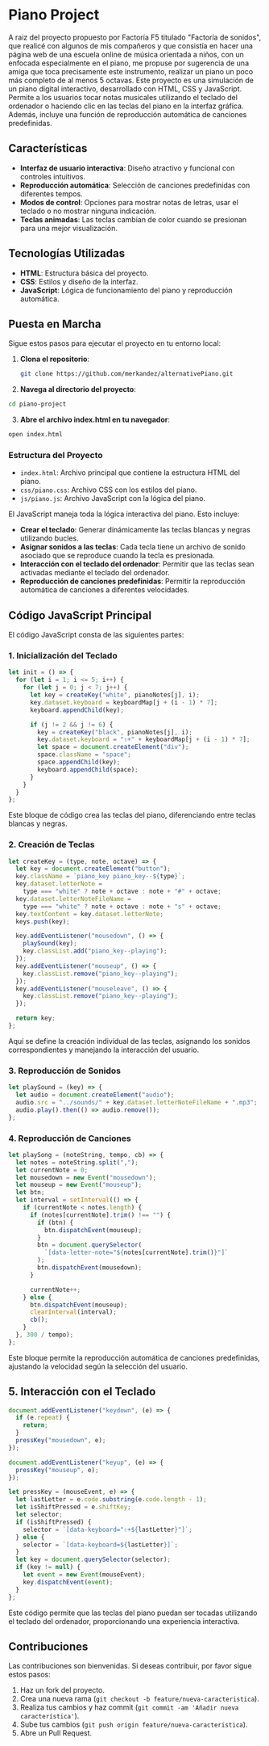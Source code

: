 # Piano Project

A raiz del proyecto propuesto por Factoría F5 titulado "Factoría de sonidos", que realicé con algunos de mis compañeros y que consistía en hacer una página web de una escuela online de música orientada a niños, con un enfocada especialmente en el piano, me propuse por sugerencia de una amiga que toca precisamente este instrumento, realizar un piano un poco más completo
 de al menos 5 octavas.
Este proyecto es una simulación de un piano digital interactivo, desarrollado con HTML, CSS y JavaScript. Permite a los usuarios tocar notas musicales utilizando el teclado del ordenador o haciendo clic en las teclas del piano en la interfaz gráfica. Además, incluye una función de reproducción automática de canciones predefinidas.

## Características

- **Interfaz de usuario interactiva**: Diseño atractivo y funcional con controles intuitivos.
- **Reproducción automática**: Selección de canciones predefinidas con diferentes tempos.
- **Modos de control**: Opciones para mostrar notas de letras, usar el teclado o no mostrar ninguna indicación.
- **Teclas animadas**: Las teclas cambian de color cuando se presionan para una mejor visualización.

## Tecnologías Utilizadas

- **HTML**: Estructura básica del proyecto.
- **CSS**: Estilos y diseño de la interfaz.
- **JavaScript**: Lógica de funcionamiento del piano y reproducción automática.

## Puesta en Marcha

Sigue estos pasos para ejecutar el proyecto en tu entorno local:

1. **Clona el repositorio**:

   ```bash
   git clone https://github.com/merkandez/alternativePiano.git

   ```

2. **Navega al directorio del proyecto**:

```bash
cd piano-project

```

3. **Abre el archivo index.html en tu navegador**:

```bash
open index.html

```

### Estructura del Proyecto

- `index.html`: Archivo principal que contiene la estructura HTML del piano.
- `css/piano.css`: Archivo CSS con los estilos del piano.
- `js/piano.js`: Archivo JavaScript con la lógica del piano.

El JavaScript maneja toda la lógica interactiva del piano. Esto incluye:

- **Crear el teclado**: Generar dinámicamente las teclas blancas y negras utilizando bucles.
- **Asignar sonidos a las teclas**: Cada tecla tiene un archivo de sonido asociado que se reproduce cuando la tecla es presionada.
- **Interacción con el teclado del ordenador**: Permitir que las teclas sean activadas mediante el teclado del ordenador.
- **Reproducción de canciones predefinidas**: Permitir la reproducción automática de canciones a diferentes velocidades.

## Código JavaScript Principal

El código JavaScript consta de las siguientes partes:

### 1. **Inicialización del Teclado**

```javascript
let init = () => {
  for (let i = 1; i <= 5; i++) {
    for (let j = 0; j < 7; j++) {
      let key = createKey("white", pianoNotes[j], i);
      key.dataset.keyboard = keyboardMap[j + (i - 1) * 7];
      keyboard.appendChild(key);

      if (j != 2 && j != 6) {
        key = createKey("black", pianoNotes[j], i);
        key.dataset.keyboard = "⇧+" + keyboardMap[j + (i - 1) * 7];
        let space = document.createElement("div");
        space.className = "space";
        space.appendChild(key);
        keyboard.appendChild(space);
      }
    }
  }
};
```

Este bloque de código crea las teclas del piano, diferenciando entre teclas blancas y negras.

### 2. Creación de Teclas

```javascript
let createKey = (type, note, octave) => {
  let key = document.createElement("button");
  key.className = `piano_key piano_key--${type}`;
  key.dataset.letterNote =
    type === "white" ? note + octave : note + "#" + octave;
  key.dataset.letterNoteFileName =
    type === "white" ? note + octave : note + "s" + octave;
  key.textContent = key.dataset.letterNote;
  keys.push(key);

  key.addEventListener("mousedown", () => {
    playSound(key);
    key.classList.add("piano_key--playing");
  });
  key.addEventListener("mouseup", () => {
    key.classList.remove("piano_key--playing");
  });
  key.addEventListener("mouseleave", () => {
    key.classList.remove("piano_key--playing");
  });

  return key;
};
```

Aquí se define la creación individual de las teclas, asignando los sonidos correspondientes y manejando la interacción del usuario.

### 3. Reproducción de Sonidos

```javascript
let playSound = (key) => {
  let audio = document.createElement("audio");
  audio.src = "../sounds/" + key.dataset.letterNoteFileName + ".mp3";
  audio.play().then(() => audio.remove());
};
```

### 4. Reproducción de Canciones

```javascript
let playSong = (noteString, tempo, cb) => {
  let notes = noteString.split(",");
  let currentNote = 0;
  let mousedown = new Event("mousedown");
  let mouseup = new Event("mouseup");
  let btn;
  let interval = setInterval(() => {
    if (currentNote < notes.length) {
      if (notes[currentNote].trim() !== "") {
        if (btn) {
          btn.dispatchEvent(mouseup);
        }
        btn = document.querySelector(
          `[data-letter-note="${notes[currentNote].trim()}"]`
        );
        btn.dispatchEvent(mousedown);
      }

      currentNote++;
    } else {
      btn.dispatchEvent(mouseup);
      clearInterval(interval);
      cb();
    }
  }, 300 / tempo);
};
```

Este bloque permite la reproducción automática de canciones predefinidas, ajustando la velocidad según la selección del usuario.

## 5. Interacción con el Teclado

```javascript
document.addEventListener("keydown", (e) => {
  if (e.repeat) {
    return;
  }
  pressKey("mousedown", e);
});

document.addEventListener("keyup", (e) => {
  pressKey("mouseup", e);
});

let pressKey = (mouseEvent, e) => {
  let lastLetter = e.code.substring(e.code.length - 1);
  let isShiftPressed = e.shiftKey;
  let selector;
  if (isShiftPressed) {
    selector = `[data-keyboard="⇧+${lastLetter}"]`;
  } else {
    selector = `[data-keyboard=${lastLetter}]`;
  }
  let key = document.querySelector(selector);
  if (key != null) {
    let event = new Event(mouseEvent);
    key.dispatchEvent(event);
  }
};
```

Este código permite que las teclas del piano puedan ser tocadas utilizando el teclado del ordenador, proporcionando una experiencia interactiva.

## Contribuciones

Las contribuciones son bienvenidas. Si deseas contribuir, por favor sigue estos pasos:

1. Haz un fork del proyecto.
2. Crea una nueva rama (`git checkout -b feature/nueva-caracteristica`).
3. Realiza tus cambios y haz commit (`git commit -am 'Añadir nueva característica'`).
4. Sube tus cambios (`git push origin feature/nueva-caracteristica`).
5. Abre un Pull Request.
